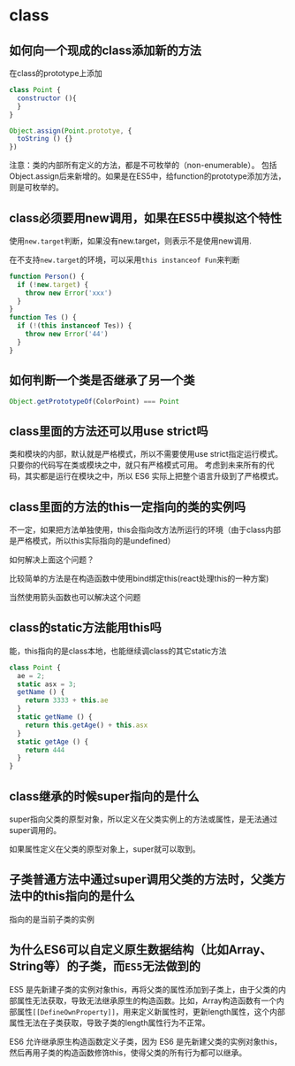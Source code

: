 # class

## 如何向一个现成的class添加新的方法

在class的prototype上添加

```js
class Point {
  constructor (){
  }
}

Object.assign(Point.prototye, {
  toString () {}
})
```

注意：类的内部所有定义的方法，都是不可枚举的（non-enumerable）。
包括Object.assign后来新增的。如果是在ES5中，给function的prototype添加方法，
则是可枚举的。

## class必须要用new调用，如果在ES5中模拟这个特性

使用`new.target`判断，如果没有new.target，则表示不是使用new调用.

在不支持`new.target`的环境，可以采用`this instanceof Fun`来判断

```js
function Person() {
  if (!new.target) {
    throw new Error('xxx')
  }
}
function Tes () {
  if (!(this instanceof Tes)) {
    throw new Error('44')
  }
}

```

## 如何判断一个类是否继承了另一个类

```js
Object.getPrototypeOf(ColorPoint) === Point
```

## class里面的方法还可以用use strict吗

类和模块的内部，默认就是严格模式，所以不需要使用use strict指定运行模式。
只要你的代码写在类或模块之中，就只有严格模式可用。
考虑到未来所有的代码，其实都是运行在模块之中，所以 ES6 实际上把整个语言升级到了严格模式。

## class里面的方法的this一定指向的类的实例吗

不一定，如果把方法单独使用，this会指向改方法所运行的环境（由于class内部是严格模式，所以this实际指向的是undefined）

如何解决上面这个问题？

比较简单的方法是在构造函数中使用bind绑定this(react处理this的一种方案)

当然使用箭头函数也可以解决这个问题

## class的static方法能用this吗

能，this指向的是class本地，也能继续调class的其它static方法

```js
class Point {
  ae = 2;
  static asx = 3;
  getName () {
    return 3333 + this.ae
  }
  static getName () {
    return this.getAge() + this.asx
  }
  static getAge () {
    return 444
  }
}
```

## class继承的时候super指向的是什么

super指向父类的原型对象，所以定义在父类实例上的方法或属性，是无法通过super调用的。

如果属性定义在父类的原型对象上，super就可以取到。

## 子类普通方法中通过super调用父类的方法时，父类方法中的this指向的是什么

指向的是当前子类的实例

## 为什么ES6可以自定义原生数据结构（比如Array、String等）的子类，而`ES5`无法做到的

ES5 是先新建子类的实例对象this，再将父类的属性添加到子类上，由于父类的内部属性无法获取，导致无法继承原生的构造函数。比如，Array构造函数有一个内部属性`[[DefineOwnProperty]]`，用来定义新属性时，更新length属性，这个内部属性无法在子类获取，导致子类的length属性行为不正常。

ES6 允许继承原生构造函数定义子类，因为 ES6 是先新建父类的实例对象this，然后再用子类的构造函数修饰this，使得父类的所有行为都可以继承。
